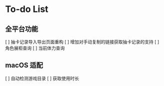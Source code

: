 # To-do List

## 全平台功能

[ ] 抽卡记录导入导出页面重构
[ ] 增加对手动复制的链接获取抽卡记录的支持
[ ] 角色展柜查询
[ ] 当前体力查询

## macOS 适配

[ ] 自动检测游戏目录
[ ] 获取使用时长
